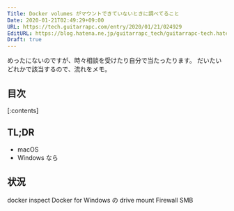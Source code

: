```yaml
---
Title: Docker volumes がマウントできていないときに調べてること
Date: 2020-01-21T02:49:29+09:00
URL: https://tech.guitarrapc.com/entry/2020/01/21/024929
EditURL: https://blog.hatena.ne.jp/guitarrapc_tech/guitarrapc-tech.hatenablog.com/atom/entry/26006613498713536
Draft: true
---
```


めったにないのですが、時々相談を受けたり自分で当たったります。
だいたいどれかで該当するので、流れをメモ。

<!-- more -->

## 目次

[:contents]

## TL;DR

* macOS
* Windows なら

## 状況

docker inspect
Docker for Windows の drive mount
Firewall SMB 
